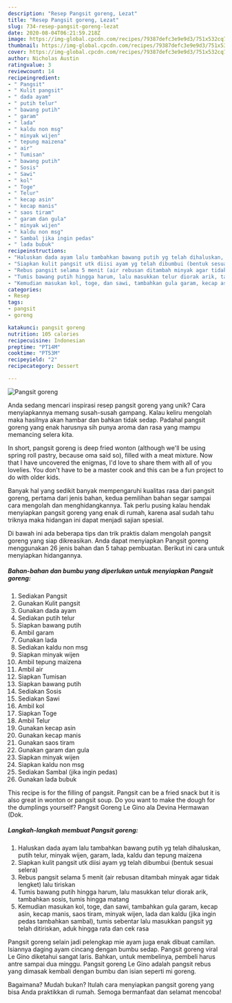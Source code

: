 ```yaml
---
description: "Resep Pangsit goreng, Lezat"
title: "Resep Pangsit goreng, Lezat"
slug: 734-resep-pangsit-goreng-lezat
date: 2020-08-04T06:21:59.218Z
image: https://img-global.cpcdn.com/recipes/79387defc3e9e9d3/751x532cq70/pangsit-goreng-foto-resep-utama.jpg
thumbnail: https://img-global.cpcdn.com/recipes/79387defc3e9e9d3/751x532cq70/pangsit-goreng-foto-resep-utama.jpg
cover: https://img-global.cpcdn.com/recipes/79387defc3e9e9d3/751x532cq70/pangsit-goreng-foto-resep-utama.jpg
author: Nicholas Austin
ratingvalue: 3
reviewcount: 14
recipeingredient:
- " Pangsit"
- " Kulit pangsit"
- " dada ayam"
- " putih telur"
- " bawang putih"
- " garam"
- " lada"
- " kaldu non msg"
- " minyak wijen"
- " tepung maizena"
- " air"
- " Tumisan"
- " bawang putih"
- " Sosis"
- " Sawi"
- " kol"
- " Toge"
- " Telur"
- " kecap asin"
- " kecap manis"
- " saos tiram"
- " garam dan gula"
- " minyak wijen"
- " kaldu non msg"
- " Sambal jika ingin pedas"
- " lada bubuk"
recipeinstructions:
- "Haluskan dada ayam lalu tambahkan bawang putih yg telah dihaluskan, putih telur, minyak wijen, garam, lada, kaldu dan tepung maizena"
- "Siapkan kulit pangsit utk diisi ayam yg telah dibumbui (bentuk sesuai selera)"
- "Rebus pangsit selama 5 menit (air rebusan ditambah minyak agar tidak lengket) lalu tiriskan"
- "Tumis bawang putih hingga harum, lalu masukkan telur diorak arik, tambahkan sosis, tumis hingga matang"
- "Kemudian masukan kol, toge, dan sawi, tambahkan gula garam, kecap asin, kecap manis, saos tiram, minyak wijen, lada dan kaldu (jika ingin pedas tambahkan sambal), tumis sebentar lalu masukkan pangsit yg telah ditiriskan, aduk hingga rata dan cek rasa"
categories:
- Resep
tags:
- pangsit
- goreng

katakunci: pangsit goreng 
nutrition: 105 calories
recipecuisine: Indonesian
preptime: "PT14M"
cooktime: "PT53M"
recipeyield: "2"
recipecategory: Dessert

---
```



![Pangsit goreng](https://img-global.cpcdn.com/recipes/79387defc3e9e9d3/751x532cq70/pangsit-goreng-foto-resep-utama.jpg)

Anda sedang mencari inspirasi resep pangsit goreng yang unik? Cara menyiapkannya memang susah-susah gampang. Kalau keliru mengolah maka hasilnya akan hambar dan bahkan tidak sedap. Padahal pangsit goreng yang enak harusnya sih punya aroma dan rasa yang mampu memancing selera kita.

In short, pangsit goreng is deep fried wonton (although we&#39;ll be using spring roll pastry, because oma said so), filled with a meat mixture. Now that I have uncovered the enigmas, I&#39;d love to share them with all of you lovelies. You don&#39;t have to be a master cook and this can be a fun project to do with older kids.

Banyak hal yang sedikit banyak mempengaruhi kualitas rasa dari pangsit goreng, pertama dari jenis bahan, kedua pemilihan bahan segar sampai cara mengolah dan menghidangkannya. Tak perlu pusing kalau hendak menyiapkan pangsit goreng yang enak di rumah, karena asal sudah tahu triknya maka hidangan ini dapat menjadi sajian spesial.


Di bawah ini ada beberapa tips dan trik praktis dalam mengolah pangsit goreng yang siap dikreasikan. Anda dapat menyiapkan Pangsit goreng menggunakan 26 jenis bahan dan 5 tahap pembuatan. Berikut ini cara untuk menyiapkan hidangannya.

<!--inarticleads1-->

##### Bahan-bahan dan bumbu yang diperlukan untuk menyiapkan Pangsit goreng:

1. Sediakan  Pangsit
1. Gunakan  Kulit pangsit
1. Gunakan  dada ayam
1. Sediakan  putih telur
1. Siapkan  bawang putih
1. Ambil  garam
1. Gunakan  lada
1. Sediakan  kaldu non msg
1. Siapkan  minyak wijen
1. Ambil  tepung maizena
1. Ambil  air
1. Siapkan  Tumisan
1. Siapkan  bawang putih
1. Sediakan  Sosis
1. Sediakan  Sawi
1. Ambil  kol
1. Siapkan  Toge
1. Ambil  Telur
1. Gunakan  kecap asin
1. Gunakan  kecap manis
1. Gunakan  saos tiram
1. Gunakan  garam dan gula
1. Siapkan  minyak wijen
1. Siapkan  kaldu non msg
1. Sediakan  Sambal (jika ingin pedas)
1. Gunakan  lada bubuk


This recipe is for the filling of pangsit. Pangsit can be a fried snack but it is also great in wonton or pangsit soup. Do you want to make the dough for the dumplings yourself? Pangsit Goreng Le Gino ala Devina Hermawan (Dok. 

<!--inarticleads2-->

##### Langkah-langkah membuat Pangsit goreng:

1. Haluskan dada ayam lalu tambahkan bawang putih yg telah dihaluskan, putih telur, minyak wijen, garam, lada, kaldu dan tepung maizena
1. Siapkan kulit pangsit utk diisi ayam yg telah dibumbui (bentuk sesuai selera)
1. Rebus pangsit selama 5 menit (air rebusan ditambah minyak agar tidak lengket) lalu tiriskan
1. Tumis bawang putih hingga harum, lalu masukkan telur diorak arik, tambahkan sosis, tumis hingga matang
1. Kemudian masukan kol, toge, dan sawi, tambahkan gula garam, kecap asin, kecap manis, saos tiram, minyak wijen, lada dan kaldu (jika ingin pedas tambahkan sambal), tumis sebentar lalu masukkan pangsit yg telah ditiriskan, aduk hingga rata dan cek rasa


Pangsit goreng selain jadi pelengkap mie ayam juga enak dibuat camilan. Isiannya daging ayam cincang dengan bumbu sedap. Pangsit goreng viral Le Gino diketahui sangat laris. Bahkan, untuk membelinya, pembeli harus antre sampai dua minggu. Pangsit goreng Le Gino adalah pangsit rebus yang dimasak kembali dengan bumbu dan isian seperti mi goreng. 

Bagaimana? Mudah bukan? Itulah cara menyiapkan pangsit goreng yang bisa Anda praktikkan di rumah. Semoga bermanfaat dan selamat mencoba!
